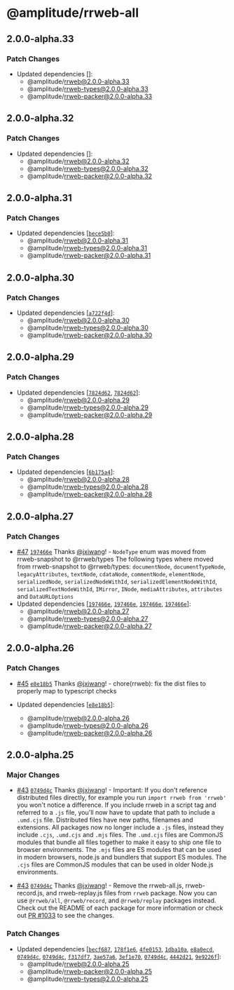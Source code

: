 # @amplitude/rrweb-all

## 2.0.0-alpha.33

### Patch Changes

- Updated dependencies []:
  - @amplitude/rrweb@2.0.0-alpha.33
  - @amplitude/rrweb-types@2.0.0-alpha.33
  - @amplitude/rrweb-packer@2.0.0-alpha.33

## 2.0.0-alpha.32

### Patch Changes

- Updated dependencies []:
  - @amplitude/rrweb@2.0.0-alpha.32
  - @amplitude/rrweb-types@2.0.0-alpha.32
  - @amplitude/rrweb-packer@2.0.0-alpha.32

## 2.0.0-alpha.31

### Patch Changes

- Updated dependencies [[`bece5b0`](https://github.com/amplitude/rrweb/commit/bece5b0e941970779d9b76fbcf376c96f15875bb)]:
  - @amplitude/rrweb@2.0.0-alpha.31
  - @amplitude/rrweb-types@2.0.0-alpha.31
  - @amplitude/rrweb-packer@2.0.0-alpha.31

## 2.0.0-alpha.30

### Patch Changes

- Updated dependencies [[`a722f4d`](https://github.com/amplitude/rrweb/commit/a722f4df44580162ac3840864d286623f8d95488)]:
  - @amplitude/rrweb@2.0.0-alpha.30
  - @amplitude/rrweb-types@2.0.0-alpha.30
  - @amplitude/rrweb-packer@2.0.0-alpha.30

## 2.0.0-alpha.29

### Patch Changes

- Updated dependencies [[`7824d62`](https://github.com/amplitude/rrweb/commit/7824d62c7cf227c678ee1a1f500902fbfdd6c36a), [`7824d62`](https://github.com/amplitude/rrweb/commit/7824d62c7cf227c678ee1a1f500902fbfdd6c36a)]:
  - @amplitude/rrweb@2.0.0-alpha.29
  - @amplitude/rrweb-types@2.0.0-alpha.29
  - @amplitude/rrweb-packer@2.0.0-alpha.29

## 2.0.0-alpha.28

### Patch Changes

- Updated dependencies [[`6b175a4`](https://github.com/amplitude/rrweb/commit/6b175a4a945ea79b4cea6c609544ad1502a65610)]:
  - @amplitude/rrweb@2.0.0-alpha.28
  - @amplitude/rrweb-types@2.0.0-alpha.28
  - @amplitude/rrweb-packer@2.0.0-alpha.28

## 2.0.0-alpha.27

### Patch Changes

- [#47](https://github.com/amplitude/rrweb/pull/47) [`197466e`](https://github.com/amplitude/rrweb/commit/197466e020a06a29c67bd8e3b96f6f7341c82560) Thanks [@jxiwang](https://github.com/jxiwang)! - `NodeType` enum was moved from rrweb-snapshot to @rrweb/types
  The following types where moved from rrweb-snapshot to @rrweb/types: `documentNode`, `documentTypeNode`, `legacyAttributes`, `textNode`, `cdataNode`, `commentNode`, `elementNode`, `serializedNode`, `serializedNodeWithId`, `serializedElementNodeWithId`, `serializedTextNodeWithId`, `IMirror`, `INode`, `mediaAttributes`, `attributes` and `DataURLOptions`
- Updated dependencies [[`197466e`](https://github.com/amplitude/rrweb/commit/197466e020a06a29c67bd8e3b96f6f7341c82560), [`197466e`](https://github.com/amplitude/rrweb/commit/197466e020a06a29c67bd8e3b96f6f7341c82560), [`197466e`](https://github.com/amplitude/rrweb/commit/197466e020a06a29c67bd8e3b96f6f7341c82560), [`197466e`](https://github.com/amplitude/rrweb/commit/197466e020a06a29c67bd8e3b96f6f7341c82560)]:
  - @amplitude/rrweb@2.0.0-alpha.27
  - @amplitude/rrweb-types@2.0.0-alpha.27
  - @amplitude/rrweb-packer@2.0.0-alpha.27

## 2.0.0-alpha.26

### Patch Changes

- [#45](https://github.com/amplitude/rrweb/pull/45) [`e8e18b5`](https://github.com/amplitude/rrweb/commit/e8e18b55c1de705ae7b7bdf66b46f6e45e06b65e) Thanks [@jxiwang](https://github.com/jxiwang)! - chore(rrweb): fix the dist files to properly map to typescript checks

- Updated dependencies [[`e8e18b5`](https://github.com/amplitude/rrweb/commit/e8e18b55c1de705ae7b7bdf66b46f6e45e06b65e)]:
  - @amplitude/rrweb@2.0.0-alpha.26
  - @amplitude/rrweb-types@2.0.0-alpha.26
  - @amplitude/rrweb-packer@2.0.0-alpha.26

## 2.0.0-alpha.25

### Major Changes

- [#43](https://github.com/amplitude/rrweb/pull/43) [`0749d4c`](https://github.com/amplitude/rrweb/commit/0749d4c0d5ec0fb75b82db935d9cc8466645b307) Thanks [@jxiwang](https://github.com/jxiwang)! - Important: If you don't reference distributed files directly, for example you run `import rrweb from 'rrweb'` you won't notice a difference. If you include rrweb in a script tag and referred to a `.js` file, you'll now have to update that path to include a `.umd.cjs` file. Distributed files have new paths, filenames and extensions. All packages now no longer include a `.js` files, instead they include `.cjs`, `.umd.cjs` and `.mjs` files. The `.umd.cjs` files are CommonJS modules that bundle all files together to make it easy to ship one file to browser environments. The `.mjs` files are ES modules that can be used in modern browsers, node.js and bundlers that support ES modules. The `.cjs` files are CommonJS modules that can be used in older Node.js environments.

- [#43](https://github.com/amplitude/rrweb/pull/43) [`0749d4c`](https://github.com/amplitude/rrweb/commit/0749d4c0d5ec0fb75b82db935d9cc8466645b307) Thanks [@jxiwang](https://github.com/jxiwang)! - Remove the rrweb-all.js, rrweb-record.js, and rrweb-replay.js files from `rrweb` package. Now you can use `@rrweb/all`, `@rrweb/record`, and `@rrweb/replay` packages instead. Check out the README of each package for more information or check out [PR #1033](https://github.com/rrweb-io/rrweb/pull/1033) to see the changes.

### Patch Changes

- Updated dependencies [[`becf687`](https://github.com/amplitude/rrweb/commit/becf687910a21be618c8644642673217d75a4bfe), [`178f1e6`](https://github.com/amplitude/rrweb/commit/178f1e6e450e0903e9dadc4dc96dd74236f296ba), [`4fe0153`](https://github.com/amplitude/rrweb/commit/4fe01532dc533ecbcc01d3fa5fcec8a0abbf292e), [`1dba10a`](https://github.com/amplitude/rrweb/commit/1dba10a215ea873fd1663d77c58c783c9d8a0edc), [`e8a0ecd`](https://github.com/amplitude/rrweb/commit/e8a0ecd0268e599c17e97bcd91f94c44b04d79a0), [`0749d4c`](https://github.com/amplitude/rrweb/commit/0749d4c0d5ec0fb75b82db935d9cc8466645b307), [`0749d4c`](https://github.com/amplitude/rrweb/commit/0749d4c0d5ec0fb75b82db935d9cc8466645b307), [`f317df7`](https://github.com/amplitude/rrweb/commit/f317df792ba69ee33b7148f486dea8e77cfab42a), [`3ae57a6`](https://github.com/amplitude/rrweb/commit/3ae57a6d8803f4e076a448fa7e3967fa3c125487), [`3ef1e70`](https://github.com/amplitude/rrweb/commit/3ef1e709eb43b21505ed6bde405c2f6f83b0badc), [`0749d4c`](https://github.com/amplitude/rrweb/commit/0749d4c0d5ec0fb75b82db935d9cc8466645b307), [`4442d21`](https://github.com/amplitude/rrweb/commit/4442d21c5b1b6fb6dd6af6f52f97ca0317005ad8), [`9e9226f`](https://github.com/amplitude/rrweb/commit/9e9226fc00031dc6c2012dedcd53ec41db86b975)]:
  - @amplitude/rrweb@2.0.0-alpha.25
  - @amplitude/rrweb-packer@2.0.0-alpha.25
  - @amplitude/rrweb-types@2.0.0-alpha.25
